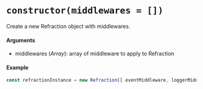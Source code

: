 # `constructor(middlewares = [])`

Create a new Refraction object with middlewares.

#### Arguments

- middlewares (*Array*): array of middleware to apply to Refraction

#### Example

```js
const refractionInstance = new Refraction([ eventMiddleware, loggerMiddleware ]);
```
